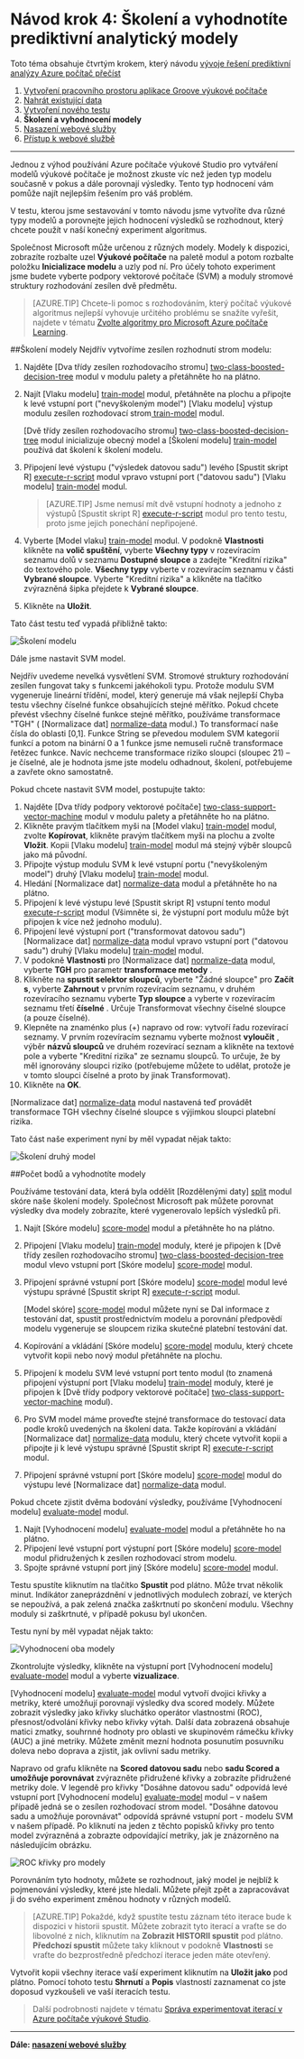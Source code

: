 <properties
    pageTitle="Krok 4: Školení a vyhodnotíte prediktivní analytický modely | Microsoft Azure"
    description="Krok 4 vývoje prediktivní řešení návod: vlaku, skóre a vyhodnotíte více modelů v Azure počítače výukové Studio."
    services="machine-learning"
    documentationCenter=""
    authors="garyericson"
    manager="jhubbard"
    editor="cgronlun"/>

<tags
    ms.service="machine-learning"
    ms.workload="data-services"
    ms.tgt_pltfrm="na"
    ms.devlang="na"
    ms.topic="article"
    ms.date="10/04/2016"
    ms.author="garye"/>


# <a name="walkthrough-step-4-train-and-evaluate-the-predictive-analytic-models"></a>Návod krok 4: Školení a vyhodnotíte prediktivní analytický modely

Toto téma obsahuje čtvrtým krokem, který návodu [vývoje řešení prediktivní analýzy Azure počítač přečíst](machine-learning-walkthrough-develop-predictive-solution.md)


1.  [Vytvoření pracovního prostoru aplikace Groove výukové počítače](machine-learning-walkthrough-1-create-ml-workspace.md)
2.  [Nahrát existující data](machine-learning-walkthrough-2-upload-data.md)
3.  [Vytvoření nového testu](machine-learning-walkthrough-3-create-new-experiment.md)
4.  **Školení a vyhodnocení modely**
5.  [Nasazení webové služby](machine-learning-walkthrough-5-publish-web-service.md)
6.  [Přístup k webové službě](machine-learning-walkthrough-6-access-web-service.md)

----------

Jednou z výhod používání Azure počítače výukové Studio pro vytváření modelů výukové počítače je možnost zkuste víc než jeden typ modelu současně v pokus a dále porovnají výsledky. Tento typ hodnocení vám pomůže najít nejlepším řešením pro váš problém.

V testu, kterou jsme sestavování v tomto návodu jsme vytvoříte dva různé typy modelů a porovnejte jejich hodnocení výsledků se rozhodnout, který chcete použít v naší konečný experiment algoritmus.  

Společnost Microsoft může určenou z různých modely. Modely k dispozici, zobrazíte rozbalte uzel **Výukové počítače** na paletě modul a potom rozbalte položku **Inicializace modelu** a uzly pod ní. Pro účely tohoto experiment jsme budete vyberte podpory vektorové počítače (SVM) a moduly stromové struktury rozhodování zesílen dvě předmětu.    

> [AZURE.TIP] Chcete-li pomoc s rozhodováním, který počítač výukové algoritmus nejlepší vyhovuje určitého problému se snažíte vyřešit, najdete v tématu [Zvolte algoritmy pro Microsoft Azure počítače Learning](machine-learning-algorithm-choice.md).

##<a name="train-the-models"></a>Školení modely
Nejdřív vytvoříme zesílen rozhodnutí strom modelu:  

1.  Najděte [Dva třídy zesílen rozhodovacího stromu] [ two-class-boosted-decision-tree] modul v modulu palety a přetáhněte ho na plátno.
2.  Najít [Vlaku modelu] [ train-model] modul, přetáhněte na plochu a připojte k levé vstupní port ("nevyškoleným model") [Vlaku modelu] výstup modulu zesílen rozhodovací strom[ train-model] modul.
    
    [Dvě třídy zesílen rozhodovacího stromu] [ two-class-boosted-decision-tree] modul inicializuje obecný model a [Školení modelu] [ train-model] používá dat školení k školení modelu. 
     
3.  Připojení levé výstupu ("výsledek datovou sadu") levého [Spustit skript R] [ execute-r-script] modul vpravo vstupní port ("datovou sadu") [Vlaku modelu] [ train-model] modul.

    > [AZURE.TIP] Jsme nemusí mít dvě vstupní hodnoty a jednoho z výstupů [Spustit skript R] [ execute-r-script] modul pro tento testu, proto jsme jejich ponechání nepřipojené. 

4.  Vyberte [Model vlaku] [ train-model] modul. V podokně **Vlastnosti** klikněte na **volič spuštění**, vyberte **Všechny typy** v rozevíracím seznamu dolů v seznamu **Dostupné sloupce** a zadejte "Kreditní rizika" do textového pole. **Všechny typy** vyberte v rozevíracím seznamu v části **Vybrané sloupce**. Vyberte "Kreditní rizika" a klikněte na tlačítko zvýrazněná šipka přejdete k **Vybrané sloupce**. 
5.  Klikněte na **Uložit**.


Tato část testu teď vypadá přibližně takto:  

![Školení modelu][1]

Dále jsme nastavit SVM model.  

Nejdřív uvedeme nevelká vysvětlení SVM. Stromové struktury rozhodování zesílen fungovat taky s funkcemi jakéhokoli typu. Protože modulu SVM vygeneruje lineární třídění, model, který generuje má však nejlepší Chyba testu všechny číselné funkce obsahujících stejné měřítko. Pokud chcete převést všechny číselné funkce stejné měřítko, používáme transformace "TGH" ( [Normalizace dat] [ normalize-data] modul.) To transformací naše čísla do oblasti [0,1]. Funkce String se převedou modulem SVM kategorií funkcí a potom na binární 0 a 1 funkce jsme nemuseli ručně transformace řetězec funkce. Navíc nechceme transformace riziko sloupci (sloupec 21) – je číselné, ale je hodnota jsme jste modelu odhadnout, školení, potřebujeme a zavřete okno samostatně.  

Pokud chcete nastavit SVM model, postupujte takto:

1.  Najděte [Dva třídy podpory vektorové počítače] [ two-class-support-vector-machine] modul v modulu palety a přetáhněte ho na plátno.
2.  Klikněte pravým tlačítkem myši na [Model vlaku] [ train-model] modul, zvolte **Kopírovat**, klikněte pravým tlačítkem myši na plochu a zvolte **Vložit**. Kopii [Vlaku modelu] [ train-model] modul má stejný výběr sloupců jako má původní.
3.  Připojte výstup modulu SVM k levé vstupní portu ("nevyškoleným model") druhý [Vlaku modelu] [ train-model] modul.
4.  Hledání [Normalizace dat] [ normalize-data] modul a přetáhněte ho na plátno.
5.  Připojení k levé výstupu levé [Spustit skript R] vstupní tento modul[ execute-r-script] modul (Všimněte si, že výstupní port modulu může být připojen k více než jednoho modulu).
6.  Připojení levé výstupní port ("transformovat datovou sadu") [Normalizace dat] [ normalize-data] modul vpravo vstupní port ("datovou sadu") druhý [Vlaku modelu] [ train-model] modul.
7.  V podokně **Vlastnosti** pro [Normalizace dat] [ normalize-data] modul, vyberte **TGH** pro parametr **transformace metody** .
8.  Klikněte na **spustit selektor sloupců**, vyberte "Žádné sloupce" pro **Začít s**, vyberte **Zahrnout** v prvním rozevíracím seznamu, v druhém rozevíracího seznamu vyberte **Typ sloupce** a vyberte v rozevíracím seznamu třetí **číselné** . Určuje Transformovat všechny číselné sloupce (a pouze číselné).
9.  Klepněte na znaménko plus (+) napravo od row: vytvoří řadu rozevírací seznamy. V prvním rozevíracím seznamu vyberte možnost **vyloučit** , výběr **názvů sloupců** ve druhém rozevírací seznam a klikněte na textové pole a vyberte "Kreditní rizika" ze seznamu sloupců. To určuje, že by měl ignorovány sloupci riziko (potřebujeme můžete to udělat, protože je v tomto sloupci číselné a proto by jinak Transformovat).
10. Klikněte na **OK**.  


[Normalizace dat] [ normalize-data] modul nastavená teď provádět transformace TGH všechny číselné sloupce s výjimkou sloupci platební rizika.  

Tato část naše experiment nyní by měl vypadat nějak takto:  

![Školení druhý model][2]  

##<a name="score-and-evaluate-the-models"></a>Počet bodů a vyhodnotíte modely

Používáme testování data, která byla oddělit [Rozdělenými daty] [ split] modul skóre naše školení modely. Společnost Microsoft pak můžete porovnat výsledky dva modely zobrazíte, které vygenerovalo lepších výsledků při.  

1.  Najít [Skóre modelu] [ score-model] modul a přetáhněte ho na plátno.
2.  Připojení [Vlaku modelu] [ train-model] moduly, které je připojen k [Dvě třídy zesílen rozhodovacího stromu] [ two-class-boosted-decision-tree] modul vlevo vstupní port [Skóre modelu] [ score-model] modul.
3.  Připojení správné vstupní port [Skóre modelu] [ score-model] modul levé výstupu správné [Spustit skript R] [ execute-r-script] modul.

    [Model skóre] [ score-model] modul můžete nyní se Dal informace z testování dat, spustit prostřednictvím modelu a porovnání předpovědí modelu vygeneruje se sloupcem rizika skutečné platební testování dat.

4.  Kopírování a vkládání [Skóre modelu] [ score-model] modulu, který chcete vytvořit kopii nebo nový modul přetáhněte na plochu.
5.  Připojení k modelu SVM levé vstupní port tento modul (to znamená připojení výstupní port [Vlaku modelu] [ train-model] moduly, které je připojen k [Dvě třídy podpory vektorové počítače] [ two-class-support-vector-machine] modul).
6.  Pro SVM model máme proveďte stejné transformace do testovací data podle kroků uvedených na školení data. Takže kopírování a vkládání [Normalizace dat] [ normalize-data] modulu, který chcete vytvořit kopii a připojte ji k levé výstupu správné [Spustit skript R] [ execute-r-script] modul.
7.  Připojení správné vstupní port [Skóre modelu] [ score-model] modul do výstupu levé [Normalizace dat] [ normalize-data] modul.  

Pokud chcete zjistit dvěma bodování výsledky, používáme [Vyhodnocení modelu] [ evaluate-model] modul.  

1.  Najít [Vyhodnocení modelu] [ evaluate-model] modul a přetáhněte ho na plátno.
2.  Připojení levé vstupní port výstupní port [Skóre modelu] [ score-model] modul přidružených k zesílen rozhodovací strom modelu.
3.  Spojte správné vstupní port jiný [Skóre modelu] [ score-model] modul.  

Testu spustíte kliknutím na tlačítko **Spustit** pod plátno. Může trvat několik minut. Indikátor zaneprázdnění v jednotlivých modulech zobrazí, ve kterých se nepoužívá, a pak zelená značka zaškrtnutí po skončení modulu. Všechny moduly si zaškrtnuté, v případě pokusu byl ukončen.

Testu nyní by měl vypadat nějak takto:  

![Vyhodnocení oba modely][3]

Zkontrolujte výsledky, klikněte na výstupní port [Vyhodnocení modelu] [ evaluate-model] modul a vyberte **vizualizace**.  

[Vyhodnocení modelu] [ evaluate-model] modul vytvoří dvojici křivky a metriky, které umožňují porovnají výsledky dva scored modely. Můžete zobrazit výsledky jako křivky sluchátko operátor vlastnostmi (ROC), přesnost/odvolání křivky nebo křivky výtah. Další data zobrazená obsahuje matici zmatky, souhrnné hodnoty pro oblasti ve skupinovém rámečku křivky (AUC) a jiné metriky. Můžete změnit mezní hodnota posunutím posuvníku doleva nebo doprava a zjistit, jak ovlivní sadu metriky.  

Napravo od grafu klikněte na **Scored datovou sadu** nebo **sadu Scored a umožňuje porovnávat** zvýrazněte přidružené křivky a zobrazíte přidružené metriky dole. V legendě pro křivky "Dosáhne datovou sadu" odpovídá levé vstupní port [Vyhodnocení modelu] [ evaluate-model] modul – v našem případě jedná se o zesílen rozhodovací strom model. "Dosáhne datovou sadu a umožňuje porovnávat" odpovídá správné vstupní port - modelu SVM v našem případě. Po kliknutí na jeden z těchto popisků křivky pro tento model zvýrazněná a zobrazte odpovídající metriky, jak je znázorněno na následujícím obrázku.  

![ROC křivky pro modely][4]

Porovnáním tyto hodnoty, můžete se rozhodnout, jaký model je nejblíž k pojmenování výsledky, které jste hledali. Můžete přejít zpět a zapracovávat ji do svého experiment změnou hodnoty v různých modelů. 

> [AZURE.TIP] Pokaždé, když spustíte testu záznam této iterace bude k dispozici v historii spustit. Můžete zobrazit tyto iterací a vraťte se do libovolné z nich, kliknutím na **Zobrazit HISTORII spustit** pod plátno. **Předchozí spustit** můžete taky kliknout v podokně **Vlastnosti** se vraťte do bezprostředně předchozí iterace jeden máte otevřený.
> 
Vytvořit kopii všechny iterace vaší experiment kliknutím na **Uložit jako** pod plátno. Pomocí tohoto testu **Shrnutí** a **Popis** vlastností zaznamenat co jste doposud vyzkoušeli ve vaší iteracích testu.

>  Další podrobnosti najdete v tématu [Správa experimentovat iterací v Azure počítače výukové Studio](machine-learning-manage-experiment-iterations.md).  


----------

**Dále: [nasazení webové služby](machine-learning-walkthrough-5-publish-web-service.md)**

[1]: ./media/machine-learning-walkthrough-4-train-and-evaluate-models/train1.png
[2]: ./media/machine-learning-walkthrough-4-train-and-evaluate-models/train2.png
[3]: ./media/machine-learning-walkthrough-4-train-and-evaluate-models/train3.png
[4]: ./media/machine-learning-walkthrough-4-train-and-evaluate-models/train4.png


<!-- Module References -->
[evaluate-model]: https://msdn.microsoft.com/library/azure/927d65ac-3b50-4694-9903-20f6c1672089/
[execute-r-script]: https://msdn.microsoft.com/library/azure/30806023-392b-42e0-94d6-6b775a6e0fd5/
[normalize-data]: https://msdn.microsoft.com/library/azure/986df333-6748-4b85-923d-871df70d6aaf/
[score-model]: https://msdn.microsoft.com/library/azure/401b4f92-e724-4d5a-be81-d5b0ff9bdb33/
[train-model]: https://msdn.microsoft.com/library/azure/5cc7053e-aa30-450d-96c0-dae4be720977/
[two-class-boosted-decision-tree]: https://msdn.microsoft.com/library/azure/e3c522f8-53d9-4829-8ea4-5c6a6b75330c/
[two-class-support-vector-machine]: https://msdn.microsoft.com/library/azure/12d8479b-74b4-4e67-b8de-d32867380e20/
[split]: https://msdn.microsoft.com/library/azure/70530644-c97a-4ab6-85f7-88bf30a8be5f/
